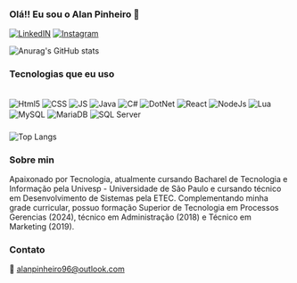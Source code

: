 
### Olá!! Eu sou o Alan Pinheiro 👋

[![LinkedIN](https://img.shields.io/badge/LinkedIn-0077B5?style=for-the-badge&logo=linkedin&logoColor=white)](https://www.linkedin.com/in/alan-pinheiro-355906184/)
[![Instagram](https://img.shields.io/badge/Instagram-E4405F?style=for-the-badge&logo=instagram&logoColor=white)](https://www.instagram.com/iaealann//)

![Anurag's GitHub stats](https://github-readme-stats.vercel.app/api?username=alanpinheiro96&show_icons=true&theme=tokyonight)

### Tecnologias que eu uso

<div style="display: incline_block"><br/>
    <img align="center" alt="Html5" src="https://img.shields.io/badge/HTML5-E34F26?style=for-the-badge&logo=html5&logoColor=white" />
    <img align="center" alt="CSS" src="    https://img.shields.io/badge/CSS-239120?&style=for-the-badge&logo=css3&logoColor=white" />
    <img align="center" alt="JS" src="https://img.shields.io/badge/JavaScript-F7DF1E?style=for-the-badge&logo=javascript&logoColor=black" />
    <img align="center" alt="Java" src="    https://img.shields.io/badge/Java-ED8B00?style=for-the-badge&logo=openjdk&logoColor=black" />
    <img align="center" alt="C#" src="https://img.shields.io/badge/C%23-239120?style=for-the-badge&logo=c-sharp&logoColor=white" />
    <img align="center" alt="DotNet" src="https://img.shields.io/badge/.NET-5C2D91?style=for-the-badge&logo=.net&logoColor=white" />
    <img align="center" alt="React" src="https://img.shields.io/badge/React-20232A?style=for-the-badge&logo=react&logoColor=61DAFB" />
    <img align="center" alt="NodeJs" src="https://img.shields.io/badge/Node.js-43853D?style=for-the-badge&logo=node.js&logoColor=white" />
    <img align="center" alt="Lua" src="https://img.shields.io/badge/Lua-2C2D72?style=for-the-badge&logo=lua&logoColor=white" />
    <img align="center" alt="MySQL" src="https://img.shields.io/badge/MySQL-005C84?style=for-the-badge&logo=mysql&logoColor=white" />
    <img align="center" alt="MariaDB" src="https://img.shields.io/badge/MariaDB-003545?style=for-the-badge&logo=mariadb&logoColor=white" />
    <img align="center" alt="SQL Server" src="https://img.shields.io/badge/Microsoft%20SQL%20Server-CC2927?style=for-the-badge&logo=microsoft%20sql%20server&logoColor=white" />
</div>

###
![Top Langs](https://github-readme-stats.vercel.app/api/top-langs/?username=alanpinheiro96&layout=compact)

### Sobre min
Apaixonado por Tecnologia, atualmente cursando Bacharel de Tecnologia e Informação pela Univesp - Universidade de São Paulo e cursando técnico em Desenvolvimento de Sistemas pela ETEC.
Complementando minha grade curricular, possuo formação Superior de Tecnologia em Processos Gerencias (2024), técnico em Administração (2018) e Técnico em Marketing (2019).

### Contato
📧 alanpinheiro96@outlook.com
